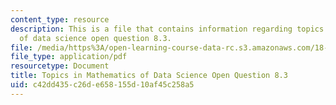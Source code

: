 ```yaml
---
content_type: resource
description: This is a file that contains information regarding topics in mathematics
  of data science open question 8.3.
file: /media/https%3A/open-learning-course-data-rc.s3.amazonaws.com/18-s096-topics-in-mathematics-of-data-science-fall-2015/c42dd435c26de658155d10af45c258a5_MIT18_S096F15_Open8.3.pdf
file_type: application/pdf
resourcetype: Document
title: Topics in Mathematics of Data Science Open Question 8.3
uid: c42dd435-c26d-e658-155d-10af45c258a5
---
```

